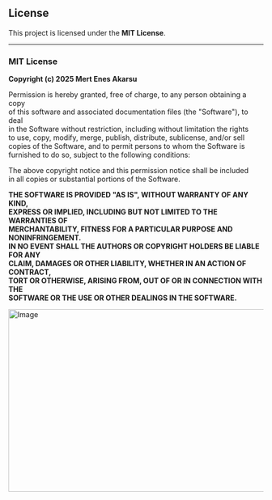## License

This project is licensed under the **MIT License**.

---

### MIT License

**Copyright (c) 2025 Mert Enes Akarsu**

Permission is hereby granted, free of charge, to any person obtaining a copy  
of this software and associated documentation files (the "Software"), to deal  
in the Software without restriction, including without limitation the rights  
to use, copy, modify, merge, publish, distribute, sublicense, and/or sell  
copies of the Software, and to permit persons to whom the Software is  
furnished to do so, subject to the following conditions:

The above copyright notice and this permission notice shall be included  
in all copies or substantial portions of the Software.

**THE SOFTWARE IS PROVIDED "AS IS", WITHOUT WARRANTY OF ANY KIND,**  
**EXPRESS OR IMPLIED, INCLUDING BUT NOT LIMITED TO THE WARRANTIES OF**  
**MERCHANTABILITY, FITNESS FOR A PARTICULAR PURPOSE AND NONINFRINGEMENT.**  
**IN NO EVENT SHALL THE AUTHORS OR COPYRIGHT HOLDERS BE LIABLE FOR ANY**  
**CLAIM, DAMAGES OR OTHER LIABILITY, WHETHER IN AN ACTION OF CONTRACT,**  
**TORT OR OTHERWISE, ARISING FROM, OUT OF OR IN CONNECTION WITH THE**  
**SOFTWARE OR THE USE OR OTHER DEALINGS IN THE SOFTWARE.**
</br>

<img width="691" height="361" alt="Image" src="https://github.com/user-attachments/assets/2c7d2ffa-4740-464e-89f3-1e7ba998b3af" />
